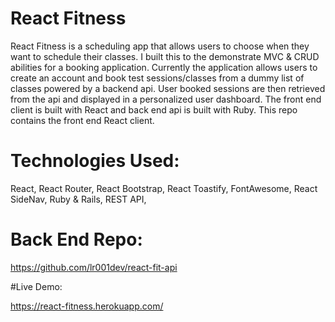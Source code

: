 # React Fitness

React Fitness is a scheduling app that allows users to choose when they want to schedule their classes.
I built this to the demonstrate MVC & CRUD abilities for a booking application. Currently the application allows
users to create an account and book test sessions/classes from a dummy list of classes powered by a backend api.
User booked sessions are then retrieved from the api and displayed in a personalized user dashboard.
The front end client is built with React and back end api is built with Ruby.
This repo contains the front end React client.

# Technologies Used:

React, React Router, React Bootstrap, React Toastify, FontAwesome, React SideNav, Ruby & Rails, REST API,

# Back End Repo:

https://github.com/lr001dev/react-fit-api


#Live Demo:

https://react-fitness.herokuapp.com/
